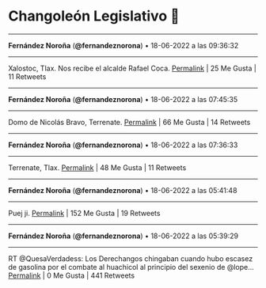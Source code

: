 # Changoleón Legislativo 🙈
*****
**Fernández Noroña** (**@fernandeznorona**) • 18-06-2022 a las 09:36:32
*****
Xalostoc, Tlax. Nos recibe el alcalde Rafael Coca.
[Permalink](https://twitter.com/fernandeznorona/status/1538214088572125185) | 25 Me Gusta | 11 Retweets
*****
**Fernández Noroña** (**@fernandeznorona**) • 18-06-2022 a las 07:45:35
*****
Domo de Nicolás Bravo, Terrenate.
[Permalink](https://twitter.com/fernandeznorona/status/1538186169640488960) | 66 Me Gusta | 14 Retweets
*****
**Fernández Noroña** (**@fernandeznorona**) • 18-06-2022 a las 07:36:33
*****
Terrenate, Tlax.
[Permalink](https://twitter.com/fernandeznorona/status/1538183895824404481) | 48 Me Gusta | 11 Retweets
*****
**Fernández Noroña** (**@fernandeznorona**) • 18-06-2022 a las 05:41:48
*****
Puej ji.
[Permalink](https://twitter.com/fernandeznorona/status/1538155017655418882) | 152 Me Gusta | 19 Retweets
*****
**Fernández Noroña** (**@fernandeznorona**) • 18-06-2022 a las 05:39:29
*****
RT @QuesaVerdadess: Los Derechangos chingaban cuando hubo escasez de gasolina por el combate al huachicol al principio del sexenio de @lope…
[Permalink](https://twitter.com/fernandeznorona/status/1538154433992957953) | 0 Me Gusta | 441 Retweets